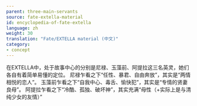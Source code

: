 ```yaml
---
parent: three-main-servants
source: fate-extella-material
id: encyclopedia-of-fate-extella
language: zh
weight: 30
translation: "Fate/EXTELLA material (中文)"
category:
- concept
---
```


在EXTELLA中，处于故事中心的分别是尼禄、玉藻前、阿提拉这三名英灵，她们各自有着简单易懂的定位。
尼禄乍看之下“任性、暴君、自由奔放”，其实是“两情相悦的恋人”。
玉藻前乍看之下“自我中心、毒舌、愉快犯”，其实是“专情的贤妻良母”。
阿提拉乍看之下“冷酷、孤独、破坏神”，其实充满“母性（+实际上是与清纯少女的友情）”
